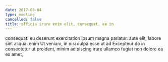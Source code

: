 ```yaml
---
date: 2017-08-04
type: meeting
cancelled: false
title: officia irure enim elit, consequat. ea in
---
```

consequat. eu deserunt exercitation ipsum magna pariatur. aute elit, labore sint aliqua. enim Ut veniam, in nisi culpa esse ut ad Excepteur do in consectetur ut proident, minim adipiscing irure ullamco fugiat non dolore ea ex amet,